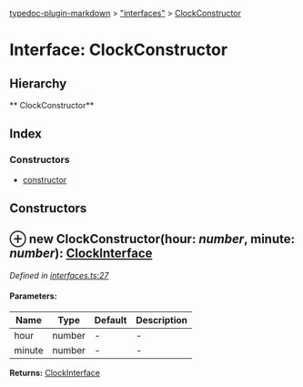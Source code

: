 [typedoc-plugin-markdown](../index.md) > ["interfaces"](../modules/_interfaces_.md) > [ClockConstructor](../interfaces/_interfaces_.clockconstructor.md)

# Interface: ClockConstructor

## Hierarchy

** ClockConstructor**




## Index

### Constructors

* [constructor](_interfaces_.clockconstructor.md#constructor)



<a id="constructor"></a>

## Constructors


## ⊕ **new ClockConstructor**(hour: *number*, minute: *number*): [ClockInterface](../interfaces/_interfaces_.clockinterface.md)


*Defined in [interfaces.ts:27](https://github.com/tgreyuk/typedoc-plugin-markdown/blob/master/tests/src/interfaces.ts#L27)*


#### Parameters:

| Name  | Type                | Default | Description  |
| ------ | ------------------- | ------------ | ------------ |
| hour  | number | - | - |
| minute  | number | - | - |





**Returns:** [ClockInterface](../interfaces/_interfaces_.clockinterface.md)


